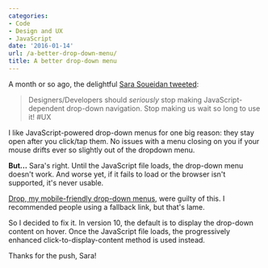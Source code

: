 ```yaml
---
categories:
- Code
- Design and UX
- JavaScript
date: '2016-01-14'
url: /a-better-drop-down-menu/
title: A better drop-down menu
---
```


A month or so ago, the delightful [Sara Soueidan tweeted](https://twitter.com/SaraSoueidan/status/676694221424840704):

> Designers/Developers should _seriously_ stop making JavaScript-dependent drop-down navigation. Stop making us wait so long to use it! #UX

I like JavaScript-powered drop-down menus for one big reason: they stay open after you click/tap them. No issues with a menu closing on you if your mouse drifts ever so slightly out of the dropdown menu.

**But...** Sara's right. Until the JavaScript file loads, the drop-down menu doesn't work. And worse yet, if it fails to load or the browser isn't supported, it's never usable.

[Drop, my mobile-friendly drop-down menus](https://github.com/cferdinandi/drop), were guilty of this. I recommended people using a fallback link, but that's lame.

So I decided to fix it. In version 10, the default is to display the drop-down content on hover. Once the JavaScript file loads, the progressively enhanced click-to-display-content method is used instead.

Thanks for the push, Sara!